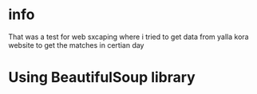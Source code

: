 # info
That was a test for web sxcaping where i tried to get data from yalla kora website to get the matches in certian day 
# Using BeautifulSoup library
